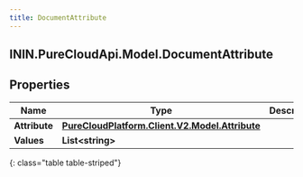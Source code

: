 ```yaml
---
title: DocumentAttribute
---
```

## ININ.PureCloudApi.Model.DocumentAttribute

## Properties

|Name | Type | Description | Notes|
|------------ | ------------- | ------------- | -------------|
| **Attribute** | [**PureCloudPlatform.Client.V2.Model.Attribute**](PureCloudPlatform.Client.V2.Model.Attribute.html) |  | [optional] |
| **Values** | **List&lt;string&gt;** |  | [optional] |
{: class="table table-striped"}


